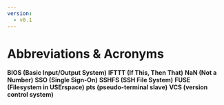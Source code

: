 ```yaml
---
version:
  - v0.1
---
```


# Abbreviations & Acronyms

**BIOS (Basic Input/Output System)**
**IFTTT (If This, Then That)**
**NaN (Not a Number)**
**SSO (Single Sign-On)**
**SSHFS (SSH File System)**
**FUSE (Filesystem in USErspace)**
**pts (pseudo-terminal slave)**
**VCS (version control system)**

